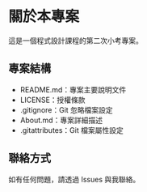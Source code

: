 # 關於本專案

這是一個程式設計課程的第二次小考專案。

## 專案結構

- README.md：專案主要說明文件
- LICENSE：授權條款
- .gitignore：Git 忽略檔案設定
- About.md：專案詳細描述
- .gitattributes：Git 檔案屬性設定

## 聯絡方式

如有任何問題，請透過 Issues 與我聯絡。
